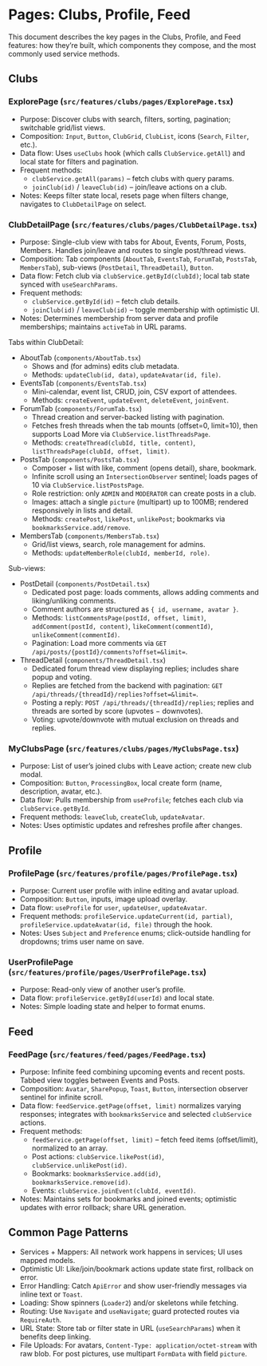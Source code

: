 # Pages: Clubs, Profile, Feed

This document describes the key pages in the Clubs, Profile, and Feed features: how they’re built, which components they compose, and the most commonly used service methods.

## Clubs

### ExplorePage (`src/features/clubs/pages/ExplorePage.tsx`)
- Purpose: Discover clubs with search, filters, sorting, pagination; switchable grid/list views.
- Composition: `Input`, `Button`, `ClubGrid`, `ClubList`, icons (`Search`, `Filter`, etc.).
- Data flow: Uses `useClubs` hook (which calls `ClubService.getAll`) and local state for filters and pagination.
- Frequent methods:
  - `clubService.getAll(params)` – fetch clubs with query params.
  - `joinClub(id)` / `leaveClub(id)` – join/leave actions on a club.
- Notes: Keeps filter state local, resets page when filters change, navigates to `ClubDetailPage` on select.

### ClubDetailPage (`src/features/clubs/pages/ClubDetailPage.tsx`)
- Purpose: Single-club view with tabs for About, Events, Forum, Posts, Members. Handles join/leave and routes to single post/thread views.
- Composition: Tab components (`AboutTab`, `EventsTab`, `ForumTab`, `PostsTab`, `MembersTab`), sub-views (`PostDetail`, `ThreadDetail`), `Button`.
- Data flow: Fetch club via `clubService.getById(clubId)`; local tab state synced with `useSearchParams`.
- Frequent methods:
  - `clubService.getById(id)` – fetch club details.
  - `joinClub(id)` / `leaveClub(id)` – toggle membership with optimistic UI.
- Notes: Determines membership from server data and profile memberships; maintains `activeTab` in URL params.

Tabs within ClubDetail:
- AboutTab (`components/AboutTab.tsx`)
  - Shows and (for admins) edits club metadata.
  - Methods: `updateClub(id, data)`, `updateAvatar(id, file)`.
- EventsTab (`components/EventsTab.tsx`)
  - Mini-calendar, event list, CRUD, join, CSV export of attendees.
  - Methods: `createEvent`, `updateEvent`, `deleteEvent`, `joinEvent`.
- ForumTab (`components/ForumTab.tsx`)
  - Thread creation and server-backed listing with pagination.
  - Fetches fresh threads when the tab mounts (offset=0, limit=10), then supports Load More via `ClubService.listThreadsPage`.
  - Methods: `createThread(clubId, title, content)`, `listThreadsPage(clubId, offset, limit)`.
- PostsTab (`components/PostsTab.tsx`)
  - Composer + list with like, comment (opens detail), share, bookmark.
  - Infinite scroll using an `IntersectionObserver` sentinel; loads pages of 10 via `ClubService.listPostsPage`.
  - Role restriction: only `ADMIN` and `MODERATOR` can create posts in a club.
  - Images: attach a single `picture` (multipart) up to 100MB; rendered responsively in lists and detail.
  - Methods: `createPost`, `likePost`, `unlikePost`; bookmarks via `bookmarksService.add/remove`.
- MembersTab (`components/MembersTab.tsx`)
  - Grid/list views, search, role management for admins.
  - Methods: `updateMemberRole(clubId, memberId, role)`.

Sub-views:
- PostDetail (`components/PostDetail.tsx`)
  - Dedicated post page: loads comments, allows adding comments and liking/unliking comments.
  - Comment authors are structured as `{ id, username, avatar }`.
  - Methods: `listCommentsPage(postId, offset, limit)`, `addComment(postId, content)`, `likeComment(commentId)`, `unlikeComment(commentId)`.
  - Pagination: Load more comments via `GET /api/posts/{postId}/comments?offset=&limit=`.
- ThreadDetail (`components/ThreadDetail.tsx`)
  - Dedicated forum thread view displaying replies; includes share popup and voting.
  - Replies are fetched from the backend with pagination: `GET /api/threads/{threadId}/replies?offset=&limit=`.
  - Posting a reply: `POST /api/threads/{threadId}/replies`; replies and threads are sorted by score (upvotes − downvotes).
  - Voting: upvote/downvote with mutual exclusion on threads and replies.

### MyClubsPage (`src/features/clubs/pages/MyClubsPage.tsx`)
- Purpose: List of user’s joined clubs with Leave action; create new club modal.
- Composition: `Button`, `ProcessingBox`, local create form (name, description, avatar, etc.).
- Data flow: Pulls membership from `useProfile`; fetches each club via `clubService.getById`.
- Frequent methods: `leaveClub`, `createClub`, `updateAvatar`.
- Notes: Uses optimistic updates and refreshes profile after changes.

## Profile

### ProfilePage (`src/features/profile/pages/ProfilePage.tsx`)
- Purpose: Current user profile with inline editing and avatar upload.
- Composition: `Button`, inputs, image upload overlay.
- Data flow: `useProfile` for `user`, `updateUser`, `updateAvatar`.
- Frequent methods: `profileService.updateCurrent(id, partial)`, `profileService.updateAvatar(id, file)` through the hook.
- Notes: Uses `Subject` and `Preference` enums; click-outside handling for dropdowns; trims user name on save.

### UserProfilePage (`src/features/profile/pages/UserProfilePage.tsx`)
- Purpose: Read-only view of another user’s profile.
- Data flow: `profileService.getById(userId)` and local state.
- Notes: Simple loading state and helper to format enums.

## Feed

### FeedPage (`src/features/feed/pages/FeedPage.tsx`)
- Purpose: Infinite feed combining upcoming events and recent posts. Tabbed view toggles between Events and Posts.
- Composition: `Avatar`, `SharePopup`, `Toast`, `Button`, intersection observer sentinel for infinite scroll.
- Data flow: `feedService.getPage(offset, limit)` normalizes varying responses; integrates with `bookmarksService` and selected `clubService` actions.
- Frequent methods:
  - `feedService.getPage(offset, limit)` – fetch feed items (offset/limit), normalized to an array.
  - Post actions: `clubService.likePost(id)`, `clubService.unlikePost(id)`.
  - Bookmarks: `bookmarksService.add(id)`, `bookmarksService.remove(id)`.
  - Events: `clubService.joinEvent(clubId, eventId)`.
- Notes: Maintains sets for bookmarks and joined events; optimistic updates with error rollback; share URL generation.

## Common Page Patterns

- Services + Mappers: All network work happens in services; UI uses mapped models.
- Optimistic UI: Like/join/bookmark actions update state first, rollback on error.
- Error Handling: Catch `ApiError` and show user-friendly messages via inline text or `Toast`.
- Loading: Show spinners (`Loader2`) and/or skeletons while fetching.
- Routing: Use `Navigate` and `useNavigate`; guard protected routes via `RequireAuth`.
- URL State: Store tab or filter state in URL (`useSearchParams`) when it benefits deep linking.
- File Uploads: For avatars, `Content-Type: application/octet-stream` with raw blob. For post pictures, use multipart `FormData` with field `picture`.
